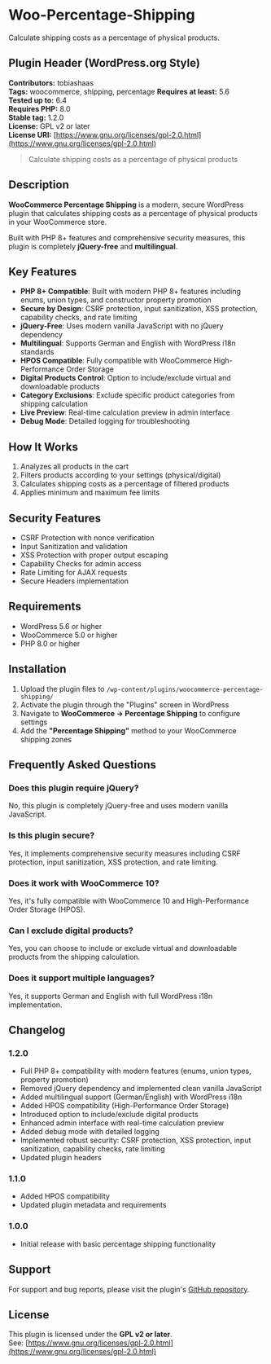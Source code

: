 # Woo-Percentage-Shipping
Calculate shipping costs as a percentage of physical products.

## Plugin Header (WordPress.org Style)

**Contributors:** tobiashaas  
**Tags:** woocommerce, shipping, percentage
**Requires at least:** 5.6  
**Tested up to:** 6.4  
**Requires PHP:** 8.0  
**Stable tag:** 1.2.0  
**License:** GPL v2 or later  
**License URI:** [https://www.gnu.org/licenses/gpl-2.0.html](https://www.gnu.org/licenses/gpl-2.0.html)

> Calculate shipping costs as a percentage of physical products

## Description

**WooCommerce Percentage Shipping** is a modern, secure WordPress plugin that calculates shipping costs as a percentage of physical products in your WooCommerce store.

Built with PHP 8+ features and comprehensive security measures, this plugin is completely **jQuery-free** and **multilingual**.

## Key Features

- **PHP 8+ Compatible**: Built with modern PHP 8+ features including enums, union types, and constructor property promotion  
- **Secure by Design**: CSRF protection, input sanitization, XSS protection, capability checks, and rate limiting  
- **jQuery-Free**: Uses modern vanilla JavaScript with no jQuery dependency  
- **Multilingual**: Supports German and English with WordPress i18n standards  
- **HPOS Compatible**: Fully compatible with WooCommerce High-Performance Order Storage  
- **Digital Products Control**: Option to include/exclude virtual and downloadable products  
- **Category Exclusions**: Exclude specific product categories from shipping calculation  
- **Live Preview**: Real-time calculation preview in admin interface  
- **Debug Mode**: Detailed logging for troubleshooting  

## How It Works

1. Analyzes all products in the cart  
2. Filters products according to your settings (physical/digital)  
3. Calculates shipping costs as a percentage of filtered products  
4. Applies minimum and maximum fee limits  

## Security Features

- CSRF Protection with nonce verification  
- Input Sanitization and validation  
- XSS Protection with proper output escaping  
- Capability Checks for admin access  
- Rate Limiting for AJAX requests  
- Secure Headers implementation  

## Requirements

- WordPress 5.6 or higher  
- WooCommerce 5.0 or higher  
- PHP 8.0 or higher  

## Installation

1. Upload the plugin files to `/wp-content/plugins/woocommerce-percentage-shipping/`  
2. Activate the plugin through the "Plugins" screen in WordPress  
3. Navigate to **WooCommerce → Percentage Shipping** to configure settings  
4. Add the **"Percentage Shipping"** method to your WooCommerce shipping zones  

## Frequently Asked Questions

### Does this plugin require jQuery?
No, this plugin is completely jQuery-free and uses modern vanilla JavaScript.

### Is this plugin secure?
Yes, it implements comprehensive security measures including CSRF protection, input sanitization, XSS protection, and rate limiting.

### Does it work with WooCommerce 10?
Yes, it's fully compatible with WooCommerce 10 and High-Performance Order Storage (HPOS).

### Can I exclude digital products?
Yes, you can choose to include or exclude virtual and downloadable products from the shipping calculation.

### Does it support multiple languages?
Yes, it supports German and English with full WordPress i18n implementation.

## Changelog

### 1.2.0
- Full PHP 8+ compatibility with modern features (enums, union types, property promotion)
- Removed jQuery dependency and implemented clean vanilla JavaScript
- Added multilingual support (German/English) with WordPress i18n
- Added HPOS compatibility (High-Performance Order Storage)
- Introduced option to include/exclude digital products
- Enhanced admin interface with real-time calculation preview
- Added debug mode with detailed logging
- Implemented robust security: CSRF protection, XSS protection, input sanitization, capability checks, rate limiting
- Updated plugin headers

### 1.1.0
- Added HPOS compatibility
- Updated plugin metadata and requirements

### 1.0.0
- Initial release with basic percentage shipping functionality

## Support

For support and bug reports, please visit the plugin's [GitHub repository](https://github.com/tobiashaas/Woo-Percentage-Shipping/).

## License

This plugin is licensed under the **GPL v2 or later**.  
See: [https://www.gnu.org/licenses/gpl-2.0.html](https://www.gnu.org/licenses/gpl-2.0.html)
